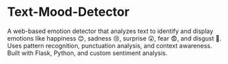 # Text-Mood-Detector
A web-based emotion detector that analyzes text to identify and display emotions like happiness 😊, sadness 😢, surprise 😲, fear 😨, and disgust 🤢. Uses pattern recognition, punctuation analysis, and context awareness. Built with Flask, Python, and custom sentiment analysis.

